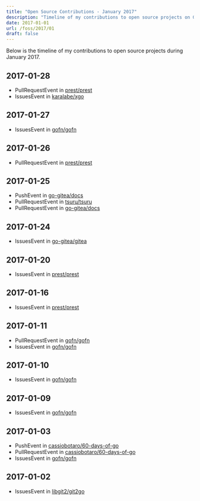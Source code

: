 ```yaml
---
title: "Open Source Contributions - January 2017"
description: "Timeline of my contributions to open source projects on GitHub during January 2017."
date: 2017-01-01
url: /foss/2017/01
draft: false
---
```


Below is the timeline of my contributions to open source projects during January 2017.

## 2017-01-28

- PullRequestEvent in [prest/prest](https://github.com/prest/prest)
- IssuesEvent in [karalabe/xgo](https://github.com/karalabe/xgo)

## 2017-01-27

- IssuesEvent in [gofn/gofn](https://github.com/gofn/gofn)

## 2017-01-26

- PullRequestEvent in [prest/prest](https://github.com/prest/prest)

## 2017-01-25

- PushEvent in [go-gitea/docs](https://github.com/go-gitea/docs)
- PullRequestEvent in [tsuru/tsuru](https://github.com/tsuru/tsuru)
- PullRequestEvent in [go-gitea/docs](https://github.com/go-gitea/docs)

## 2017-01-24

- IssuesEvent in [go-gitea/gitea](https://github.com/go-gitea/gitea)

## 2017-01-20

- IssuesEvent in [prest/prest](https://github.com/prest/prest)

## 2017-01-16

- IssuesEvent in [prest/prest](https://github.com/prest/prest)

## 2017-01-11

- PullRequestEvent in [gofn/gofn](https://github.com/gofn/gofn)
- IssuesEvent in [gofn/gofn](https://github.com/gofn/gofn)

## 2017-01-10

- IssuesEvent in [gofn/gofn](https://github.com/gofn/gofn)

## 2017-01-09

- IssuesEvent in [gofn/gofn](https://github.com/gofn/gofn)

## 2017-01-03

- PushEvent in [cassiobotaro/60-days-of-go](https://github.com/cassiobotaro/60-days-of-go)
- PullRequestEvent in [cassiobotaro/60-days-of-go](https://github.com/cassiobotaro/60-days-of-go)
- IssuesEvent in [gofn/gofn](https://github.com/gofn/gofn)

## 2017-01-02

- IssuesEvent in [libgit2/git2go](https://github.com/libgit2/git2go)

